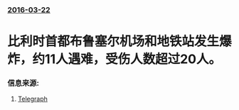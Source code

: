 ### [2016-03-22](/news/2016/03/22/index.md)

##### 
# 比利时首都布鲁塞尔机场和地铁站发生爆炸，约11人遇难，受伤人数超过20人。 




### 信息来源:

1. [Telegraph](http://www.telegraph.co.uk/news/worldnews/europe/belgium/12200780/Brussels-airport-explosions-Reports-of-two-blasts-as-smoke-rises-from-terminal-building.html)
